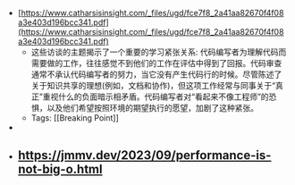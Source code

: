 - [https://www.catharsisinsight.com/_files/ugd/fce7f8_2a41aa82670f4f08a3e403d196bcc341.pdf](https://www.catharsisinsight.com/_files/ugd/fce7f8_2a41aa82670f4f08a3e403d196bcc341.pdf)
	- 这些访谈的主题揭示了一个重要的学习紧张关系: 代码编写者为理解代码而需要做的工作，往往感觉不到他们的工作在评估中得到了回报。代码审查通常不承认代码编写者的努力，当它没有产生代码行的时候。尽管陈述了关于知识共享的理想(例如，文档和协作)，但这项工作经常与同事关于“真正”重视什么的负面暗示相矛盾。代码编写者对“看起来不像工程师”的恐惧，以及他们希望按照环境的期望执行的愿望，加剧了这种紧张。
	- Tags: [[Breaking Point]]
-
- https://jmmv.dev/2023/09/performance-is-not-big-o.html
	-